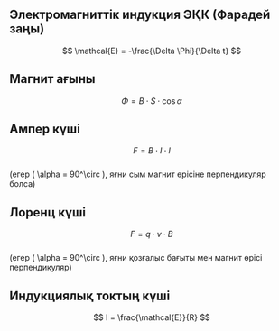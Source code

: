 
## Электромагниттік индукция ЭҚК (Фарадей заңы)  
$$  
\mathcal{E} = -\frac{\Delta \Phi}{\Delta t}  
$$



## Магнит ағыны  
$$  
\Phi = B \cdot S \cdot \cos{\alpha}  
$$



## Ампер күші  
$$  
F = B \cdot I \cdot l  
$$  
(егер \( \alpha = 90^\circ \), яғни сым магнит өрісіне перпендикуляр болса)



## Лоренц күші  
$$  
F = q \cdot v \cdot B  
$$  
(егер \( \alpha = 90^\circ \), яғни қозғалыс бағыты мен магнит өрісі перпендикуляр)



## Индукциялық токтың күші  
$$  
I = \frac{\mathcal{E}}{R}  
$$


